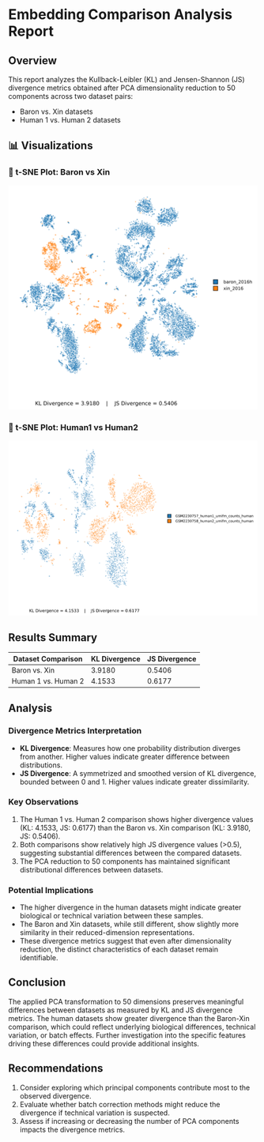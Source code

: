 # Embedding Comparison Analysis Report

## Overview
This report analyzes the Kullback-Leibler (KL) and Jensen-Shannon (JS) divergence metrics obtained after PCA dimensionality reduction to 50 components across two dataset pairs:
- Baron vs. Xin datasets
- Human 1 vs. Human 2 datasets

## 📊 Visualizations

### 🔹 t-SNE Plot: Baron vs Xin

![t-SNE Baron vs Xin](./Pavlins_tsne_with_metrics_genefiltered_baron_2016h_xin_2016.svg)

### 🔹 t-SNE Plot: Human1 vs Human2

![t-SNE Human vs Human](./Pavlins_tsne_with_metrics_genefiltered_GSM2230757_human1_umifm_counts_human_GSM2230758_human2_umifm_counts_human.svg)

## Results Summary

| Dataset Comparison | KL Divergence | JS Divergence |
|--------------------|---------------|---------------|
| Baron vs. Xin      | 3.9180        | 0.5406        |
| Human 1 vs. Human 2| 4.1533        | 0.6177        |

## Analysis

### Divergence Metrics Interpretation
- **KL Divergence**: Measures how one probability distribution diverges from another. Higher values indicate greater difference between distributions.
- **JS Divergence**: A symmetrized and smoothed version of KL divergence, bounded between 0 and 1. Higher values indicate greater dissimilarity.

### Key Observations
1. The Human 1 vs. Human 2 comparison shows higher divergence values (KL: 4.1533, JS: 0.6177) than the Baron vs. Xin comparison (KL: 3.9180, JS: 0.5406).
2. Both comparisons show relatively high JS divergence values (>0.5), suggesting substantial differences between the compared datasets.
3. The PCA reduction to 50 components has maintained significant distributional differences between datasets.

### Potential Implications
- The higher divergence in the human datasets might indicate greater biological or technical variation between these samples.
- The Baron and Xin datasets, while still different, show slightly more similarity in their reduced-dimension representations.
- These divergence metrics suggest that even after dimensionality reduction, the distinct characteristics of each dataset remain identifiable.

## Conclusion
The applied PCA transformation to 50 dimensions preserves meaningful differences between datasets as measured by KL and JS divergence metrics. The human datasets show greater divergence than the Baron-Xin comparison, which could reflect underlying biological differences, technical variation, or batch effects. Further investigation into the specific features driving these differences could provide additional insights.

## Recommendations
1. Consider exploring which principal components contribute most to the observed divergence.
2. Evaluate whether batch correction methods might reduce the divergence if technical variation is suspected.
3. Assess if increasing or decreasing the number of PCA components impacts the divergence metrics.